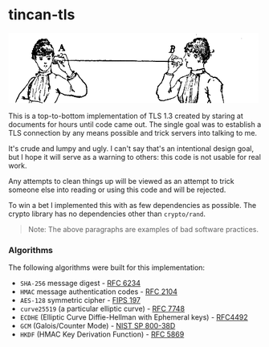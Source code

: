 # tincan-tls

<img src="https://github.com/syncsynchalt/tincan-tls/raw/master/images/tincan.png"
     alt="Lover's telephone" width="498" height="140" />

This is a top-to-bottom implementation of TLS 1.3 created by staring
at documents for hours until code came out.  The single goal was to
establish a TLS connection by any means possible and trick servers
into talking to me.

It's crude and lumpy and ugly.  I can't say that's an intentional
design goal, but I hope it will serve as a warning to others:
this code is not usable for real work.

Any attempts to clean things up will be viewed as an attempt to
trick someone else into reading or using this code and will be
rejected.

To win a bet I implemented this with as few dependencies as possible.
The crypto library has no dependencies other than `crypto/rand`.

> Note: The above paragraphs are examples of bad software practices.

### Algorithms

The following algorithms were built for this implementation:

* `SHA-256` message digest - [RFC 6234](https://tools.ietf.org/html/rfc6234)
* `HMAC` message authentication codes - [RFC 2104](https://tools.ietf.org/html/rfc2104)
* `AES-128` symmetric cipher - [FIPS 197](https://nvlpubs.nist.gov/nistpubs/FIPS/NIST.FIPS.197.pdf)
* `curve25519` (a particular elliptic curve) - [RFC 7748](https://tools.ietf.org/html/rfc7748)
* `ECDHE` (Elliptic Curve Diffie-Hellman with Ephemeral keys) - [RFC4492](https://tools.ietf.org/html/rfc4492)
* `GCM` (Galois/Counter Mode) - [NIST SP 800-38D](https://csrc.nist.gov/publications/detail/sp/800-38d/final)
* `HKDF` (HMAC Key Derivation Function) - [RFC 5869](https://tools.ietf.org/html/rfc5869)
